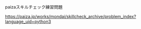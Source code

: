 paizaスキルチェック練習問題

https://paiza.jp/works/mondai/skillcheck_archive/problem_index?language_uid=python3
